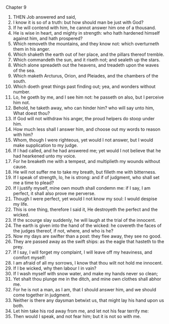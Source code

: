 

Chapter 9

1. THEN Job answered and said,
2. I know it is so of a truth: but how should man be just with God?
3. If he will contend with him, he cannot answer him one of a thousand.
4. He is wise in heart, and mighty in strength: who hath hardened himself against him, and hath prospered?
5. Which removeth the mountains, and they know not: which overturneth them in his anger.
6. Which shaketh the earth out of her place, and the pillars thereof tremble.
7. Which commandeth the sun, and it riseth not; and sealeth up the stars.
8. Which alone spreadeth out the heavens, and treadeth upon the waves of the sea.
9. Which maketh Arcturus, Orion, and Pleiades, and the chambers of the south.
10. Which doeth great things past finding out; yea, and wonders without number.
11. Lo, he goeth by me, and I see him not: he passeth on also, but I perceive him not.
12. Behold, he taketh away, who can hinder him?  who will say unto him, What doest thou?
13. If God will not withdraw his anger, the proud helpers do stoop under him.
14. How much less shall I answer him, and choose out my words to reason with him?
15. Whom, though I were righteous, yet would I not answer, but I would make supplication to my judge.
16. If I had called, and he had answered me; yet would I not believe that he had hearkened unto my voice.
17. For he breaketh me with a tempest, and multiplieth my wounds without cause.
18. He will not suffer me to take my breath, but filleth me with bitterness.
19. If I speak of strength, lo, he is strong: and if of judgment, who shall set me a time to plead?
20. If I justify myself, mine own mouth shall condemn me: if I say, I am perfect, it shall also prove me perverse.
21. Though I were perfect, yet would I not know my soul: I would despise my life.
22. This is one thing, therefore I said it, He destroyeth the perfect and the wicked.
23. If the scourge slay suddenly, he will laugh at the trial of the innocent.
24. The earth is given into the hand of the wicked: he covereth the faces of the judges thereof, if not, where, and who is he?
25. Now my days are swifter than a post: they flee away, they see no good.
26. They are passed away as the swift ships: as the eagle that hasteth to the prey.
27. If I say, I will forget my complaint, I will leave off my heaviness, and comfort myself:
28. I am afraid of all my sorrows, I know that thou wilt not hold me innocent.
29. If I be wicked, why then labour I in vain?
30. If I wash myself with snow water, and make my hands never so clean;
31. Yet shalt thou plunge me in the ditch, and mine own clothes shall abhor me.
32. For he is not a man, as I am, that I should answer him, and we should come together in judgment.
33. Neither is there any daysman betwixt us, that might lay his hand upon us both.
34. Let him take his rod away from me, and let not his fear terrify me:
35. Then would I speak, and not fear him; but it is not so with me.

